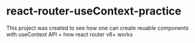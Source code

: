 # react-router-useContext-practice
This project was created to see how one can create reuable components with useContext API + 
how react router v6+ works
